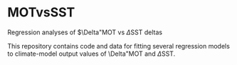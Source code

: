 # MOTvsSST
Regression analyses of $\Delta"MOT vs $\Delta$SST deltas

This repository contains code and data for fitting several regression models to climate-model output values of \Delta"MOT and $\Delta$SST.
